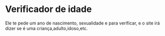 # Verificador de idade
 Ele te pede um ano de nascimento, sexualidade e para verificar, e o site irá dizer se é uma criança,adulto,idoso,etc.
